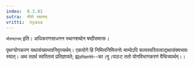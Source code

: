 ```yaml
---
index:  8.3.81
sutra:  भीरोः स्थानम्
vritti:  nyasa
---
```


`भीरुष्ठानम्` इति। अधिकरणसाधनन स्थानशब्देन षष्ठीसमासः।

पृथग्योगकरण यथासंख्यभावनिवृत्त्यर्थम्। एकयोगे हि निमित्तनिमित्तनोः माम्येऽपि सत्यस्वरितत्वाद्यथासंक्यभावः स्यात्। अथ तदर्थ स्वरितत्वं प्रतिज्ञायते; झ्र्`प्रतिज्ञायेते`--का।मु।पाठःट ततो योगविभागकरणं वैचित्र्यार्थम्।।


